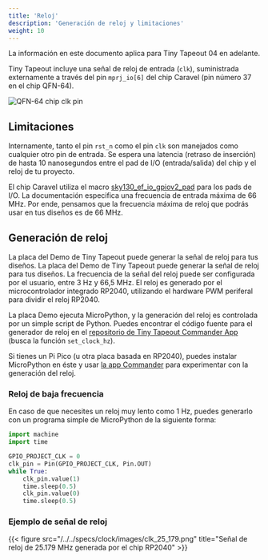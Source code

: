 ```yaml
---
title: 'Reloj'
description: 'Generación de reloj y limitaciones'
weight: 10
---
```


La información en este documento aplica para Tiny Tapeout 04 en adelante.

Tiny Tapeout incluye una señal de reloj de entrada (`clk`), suministrada externamente a través del pin `mprj_io[6]` del chip Caravel (pin número 37 en el chip QFN-64).

![QFN-64 chip clk pin](/../../specs/clock/images/pinout_clk.svg)

## Limitaciones

Internamente, tanto el pin `rst_n` como el pin `clk` son manejados como cualquier otro pin de entrada. Se espera una latencia (retraso de inserción) de hasta 10 nanosegundos entre el pad de I/O (entrada/salida) del chip y el reloj de tu proyecto.

El chip Caravel utiliza el macro [sky130_ef_io_gpiov2_pad](https://skywater-pdk.readthedocs.io/en/main/contents/libraries/sky130_fd_io/docs/user_guide.html#sky130-fd-io-gpiov2-additional-features) para los pads de I/O. La documentación especifica una frecuencia de entrada máxima de 66 MHz. Por ende, pensamos que la frecuencia máxima de reloj que podrás usar en tus diseños es de 66 MHz.

## Generación de reloj

La placa del Demo de Tiny Tapeout puede generar la señal de reloj para tus diseños. La placa del Demo de Tiny Tapeout puede generar la señal de reloj para tus diseños. La frecuencia de la señal del reloj puede ser configurada por el usuario, entre 3 Hz y 66,5 MHz. El reloj es generado por el microcontrolador integrado RP2040, utilizando el hardware PWM periferal para dividir el reloj RP2040.

La placa Demo ejecuta MicroPython, y la generación del reloj es controlada por un simple script de Python. Puedes encontrar el código fuente para el generador de reloj en el [repositorio de Tiny Tapeout Commander App](https://github.com/TinyTapeout/tt-commander-app/blob/main/src/ttcontrol/ttcontrol.py) (busca la función `set_clock_hz`). 

Si tienes un Pi Pico (u otra placa basada en RP2040), puedes instalar MicroPython en éste y usar [la app Commander](https://commander.tinytapeout.com) para experimentar con la generación del reloj.

### Reloj de baja frecuencia

En caso de que necesites un reloj muy lento como 1 Hz, puedes generarlo con un programa simple de MicroPython de la siguiente forma:

```python
import machine
import time

GPIO_PROJECT_CLK = 0
clk_pin = Pin(GPIO_PROJECT_CLK, Pin.OUT)
while True:
    clk_pin.value(1)
    time.sleep(0.5)
    clk_pin.value(0)
    time.sleep(0.5)
```

### Ejemplo de señal de reloj

{{< figure src="/../../specs/clock/images/clk_25_179.png" title="Señal de reloj de 25.179 MHz generada por el chip RP2040" >}}
